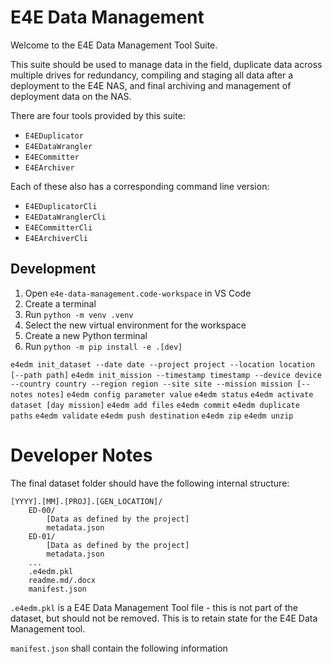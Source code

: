 # E4E Data Management
Welcome to the E4E Data Management Tool Suite.

This suite should be used to manage data in the field, duplicate data across multiple drives for redundancy, compiling and staging all data after a deployment to the E4E NAS, and final archiving and management of deployment data on the NAS.

There are four tools provided by this suite:
- `E4EDuplicator`
- `E4EDataWrangler`
- `E4ECommitter`
- `E4EArchiver`

Each of these also has a corresponding command line version:
- `E4EDuplicatorCli`
- `E4EDataWranglerCli`
- `E4ECommitterCli`
- `E4EArchiverCli`

## Development
1. Open `e4e-data-management.code-workspace` in VS Code
2. Create a terminal
3. Run `python -m venv .venv`
4. Select the new virtual environment for the workspace
5. Create a new Python terminal
6. Run `python -m pip install -e .[dev]`

`e4edm init_dataset --date date --project project --location location [--path path]`
`e4edm init_mission --timestamp timestamp --device device --country country --region region --site site --mission mission [--notes notes]`
`e4edm config parameter value`
`e4edm status`
`e4edm activate dataset [day mission]`
`e4edm add files`
`e4edm commit`
`e4edm duplicate paths`
`e4edm validate`
`e4edm push destination`
`e4edm zip`
`e4edm unzip`

# Developer Notes
The final dataset folder should have the following internal structure:
```
[YYYY].[MM].[PROJ].[GEN_LOCATION]/
    ED-00/
        [Data as defined by the project]
        metadata.json
    ED-01/
        [Data as defined by the project]
        metadata.json
    ...
    .e4edm.pkl
    readme.md/.docx
    manifest.json
```

`.e4edm.pkl` is a E4E Data Management Tool file - this is not part of the dataset, but should not be removed.  This is to retain state for the E4E Data Management tool.

`manifest.json` shall contain the following information